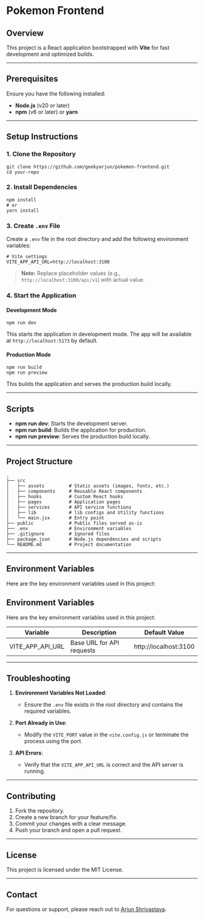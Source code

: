 # Pokemon Frontend

## Overview

This project is a React application bootstrapped with **Vite** for fast development and optimized builds.

---

## Prerequisites

Ensure you have the following installed:

- **Node.js** (v20 or later)
- **npm** (v6 or later) or **yarn**

---

## Setup Instructions

### 1. Clone the Repository

```
git clone https://github.com/geekyarjun/pokemon-frontend.git
cd your-repo
```

### 2. Install Dependencies

```
npm install
# or
yarn install
```

### 3. Create `.env` File

Create a `.env` file in the root directory and add the following environment variables:

```
# Vite settings
VITE_APP_API_URL=http://localhost:3100
```

> **Note:** Replace placeholder values (e.g., `http://localhost:3100/api/v1`) with actual value.

### 4. Start the Application

#### Development Mode

```
npm run dev
```

This starts the application in development mode. The app will be available at `http://localhost:5173` by default.

#### Production Mode

```
npm run build
npm run preview
```

This builds the application and serves the production build locally.

---

## Scripts

- **npm run dev**: Starts the development server.
- **npm run build**: Builds the application for production.
- **npm run preview**: Serves the production build locally.

---

## Project Structure

```
.
├── src
│   ├── assets         # Static assets (images, fonts, etc.)
│   ├── components     # Reusable React components
│   ├── hooks          # Custom React hooks
│   ├── pages          # Application pages
│   ├── services       # API service functions
│   ├── lib            # lib configs and Utility functions
│   └── main.jsx       # Entry point
├── public             # Public files served as-is
├── .env               # Environment variables
├── .gitignore         # Ignored files
├── package.json       # Node.js dependencies and scripts
└── README.md          # Project documentation
```

---

## Environment Variables

Here are the key environment variables used in this project:

## Environment Variables

Here are the key environment variables used in this project:

| Variable         | Description               | Default Value         |
| ---------------- | ------------------------- | --------------------- |
| VITE_APP_API_URL | Base URL for API requests | http://localhost:3100 |

---

## Troubleshooting

1.  **Environment Variables Not Loaded**:

    - Ensure the `.env` file exists in the root directory and contains the required variables.

2.  **Port Already in Use**:

    - Modify the `VITE_PORT` value in the `vite.config.js` or terminate the process using the port.

3.  **API Errors**:

    - Verify that the `VITE_APP_API_URL` is correct and the API server is running.

---

## Contributing

1.  Fork the repository.
2.  Create a new branch for your feature/fix.
3.  Commit your changes with a clear message.
4.  Push your branch and open a pull request.

---

## License

This project is licensed under the MIT License.

---

## Contact

For questions or support, please reach out to [Arjun Shrivastava](mailto:itsarjunshrivastava@gmail.com).

